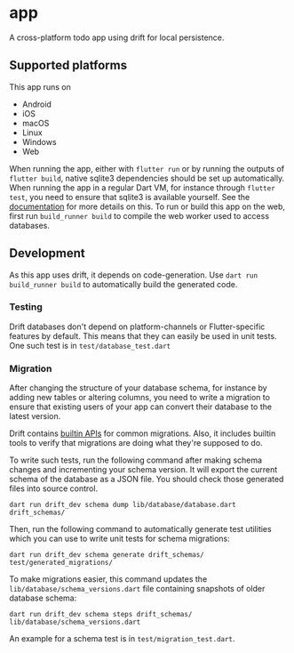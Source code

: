 # app

A cross-platform todo app using drift for local persistence.

## Supported platforms

This app runs on

- Android
- iOS
- macOS
- Linux
- Windows
- Web

When running the app, either with `flutter run` or by running the outputs of
`flutter build`, native sqlite3 dependencies should be set up automatically.
When running the app in a regular Dart VM, for instance through `flutter test`,
you need to ensure that sqlite3 is available yourself. See the [documentation](https://drift.simonbinder.eu/docs/platforms/#desktop)
for more details on this.
To run or build this app on the web, first run `build_runner build` to compile
the web worker used to access databases.

## Development

As this app uses drift, it depends on code-generation.
Use `dart run build_runner build` to automatically build the generated
code.

### Testing

Drift databases don't depend on platform-channels or Flutter-specific features
by default. This means that they can easily be used in unit tests.
One such test is in `test/database_test.dart`

### Migration

After changing the structure of your database schema, for instance by adding
new tables or altering columns, you need to write a migration to ensure that
existing users of your app can convert their database to the latest version.

Drift contains [builtin APIs](https://drift.simonbinder.eu/docs/advanced-features/migrations/)
for common migrations.
Also, it includes builtin tools to verify that migrations are doing what they're
supposed to do.

To write such tests, run the following command after making schema changes and
incrementing your schema version. It will export the current schema of the
database as a JSON file. You should check those generated files into source control.

```
dart run drift_dev schema dump lib/database/database.dart drift_schemas/
```

Then, run the following command to automatically generate test utilities which
you can use to write unit tests for schema migrations:

```
dart run drift_dev schema generate drift_schemas/ test/generated_migrations/
```

To make migrations easier, this command updates the `lib/database/schema_versions.dart`
file containing snapshots of older database schema:

```
dart run drift_dev schema steps drift_schemas/ lib/database/schema_versions.dart
```

An example for a schema test is in `test/migration_test.dart`.

